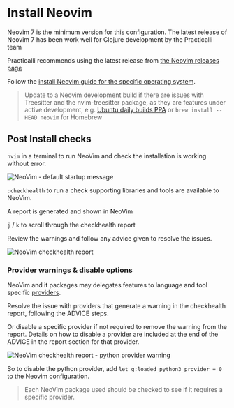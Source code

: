 # Install Neovim

Neovim 7 is the minimum version for this configuration.  The latest release of Neovim 7 has been work well for Clojure development by the Practicalli team

Practicalli recommends using the latest release from [the Neovim releases page](https://github.com/neovim/neovim/releases)

Follow the [install Neovim guide for the specific operating system](https://github.com/neovim/neovim/wiki/Installing-Neovim).

> Update to a Neovim development build if there are issues with Treesitter and the nvim-treesitter package, as they are features under active development, e.g.  [Ubuntu daily builds PPA](https://launchpad.net/~neovim-ppa/+archive/ubuntu/unstable) or `brew install --HEAD neovim` for Homebrew


## Post Install checks

`nvim` in a terminal to run NeoVim and check the installation is working without error.

![NeoVim - default startup message](https://raw.githubusercontent.com/practicalli/graphic-design/live/neovim/screenshots/neovim-startup-default-message.png)

`:checkhealth` to run a check supporting libraries and tools are available to NeoVim.

A report is generated and shown in NeoVim

`j` / `k` to scroll through the checkhealth report

Review the warnings and follow any advice given to resolve the issues.

![NeoVim checkhealth report](https://raw.githubusercontent.com/practicalli/graphic-design/live/neovim/screenshots/neovim-checkhealth-report.png)


### Provider warnings & disable options

NeoVim and it packages may delegates features to language and tool specific [providers](https://neovim.io/doc/user/provider.html).

Resolve the issue with providers that generate a warning in the checkhealth report, following the ADVICE steps.

Or disable a specific provider if not required to remove the warning from the report. Details on how to disable a provider are included at the end of the ADVICE in the report section for that provider.

![NeoVim checkhealth report - python provider warning](https://raw.githubusercontent.com/practicalli/graphic-design/live/neovim/screenshots/neovim-checkhealth-warning-python.png)

So to disable the python provider, add `let g:loaded_python3_provider = 0` to the Neovim configuration.

> Each NeoVim package used should be checked to see if it requires a specific provider.
